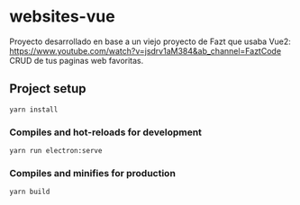# websites-vue

Proyecto desarrollado en base a un viejo proyecto de Fazt que usaba Vue2: https://www.youtube.com/watch?v=jsdrv1aM384&ab_channel=FaztCode
CRUD de tus paginas web favoritas.

## Project setup
```
yarn install
```

### Compiles and hot-reloads for development
```
yarn run electron:serve
```

### Compiles and minifies for production
```
yarn build
```
